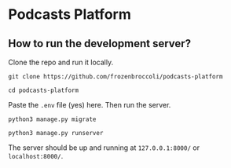 # Podcasts Platform

## How to run the development server?

Clone the repo and run it locally.

```commandline
git clone https://github.com/frozenbroccoli/podcasts-platform

cd podcasts-platform
```

Paste the `.env` file (yes) here. Then run the server.

```commandline
python3 manage.py migrate

python3 manage.py runserver
```

The server should be up and running at `127.0.0.1:8000/` or `localhost:8000/`.

